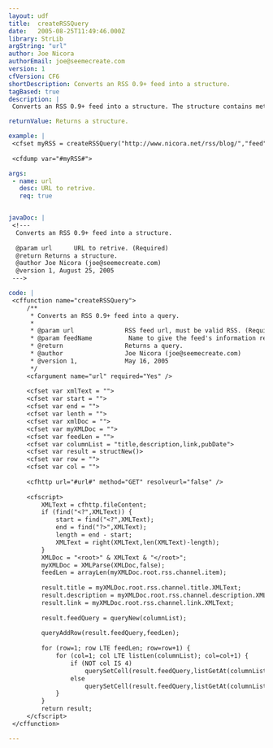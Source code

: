```yaml
---
layout: udf
title:  createRSSQuery
date:   2005-08-25T11:49:46.000Z
library: StrLib
argString: "url"
author: Joe Nicora
authorEmail: joe@seemecreate.com
version: 1
cfVersion: CF6
shortDescription: Converts an RSS 0.9+ feed into a structure.
tagBased: true
description: |
 Converts an RSS 0.9+ feed into a structure. The structure contains meta information about the feed and a query of feed items.

returnValue: Returns a structure.

example: |
 <cfset myRSS = createRSSQuery("http://www.nicora.net/rss/blog/","feed") />
 
 <cfdump var="#myRSS#">

args:
 - name: url
   desc: URL to retrive.
   req: true


javaDoc: |
 <!---
  Converts an RSS 0.9+ feed into a structure.
  
  @param url      URL to retrive. (Required)
  @return Returns a structure. 
  @author Joe Nicora (joe@seemecreate.com) 
  @version 1, August 25, 2005 
 --->

code: |
 <cffunction name="createRSSQuery">
     /**
      * Converts an RSS 0.9+ feed into a query.
      * 
      * @param url              RSS feed url, must be valid RSS. (Required)
      * @param feedName          Name to give the feed's information returned as a structure. (Required)
      * @return                 Returns a query. 
      * @author                 Joe Nicora (joe@seemecreate.com) 
      * @version 1,             May 16, 2005 
      */
     <cfargument name="url" required="Yes" />
     
     <cfset var xmlText = "">
     <cfset var start = "">
     <cfset var end = "">
     <cfset var lenth = "">
     <cfset var xmlDoc = "">
     <cfset var myXMLDoc = "">
     <cfset var feedLen = "">
     <cfset var columnList = "title,description,link,pubDate">
     <cfset var result = structNew()>
     <cfset var row = "">
     <cfset var col = "">
         
     <cfhttp url="#url#" method="GET" resolveurl="false" /> 
     
     <cfscript>
         XMLText = cfhttp.fileContent;
         if (find("<?",XMLText)) {
             start = find("<?",XMLText);
             end = find("?>",XMLText);
             length = end - start;
             XMLText = right(XMLText,len(XMLText)-length);
         }
         XMLDoc = "<root>" & XMLText & "</root>";
         myXMLDoc = XMLParse(XMLDoc,false);
         feedLen = arrayLen(myXMLDoc.root.rss.channel.item);
         
         result.title = myXMLDoc.root.rss.channel.title.XMLText;
         result.description = myXMLDoc.root.rss.channel.description.XMLText;
         result.link = myXMLDoc.root.rss.channel.link.XMLText;
         
         result.feedQuery = queryNew(columnList);
         
         queryAddRow(result.feedQuery,feedLen);
         
         for (row=1; row LTE feedLen; row=row+1) {
             for (col=1; col LTE listLen(columnList); col=col+1) {
                 if (NOT col IS 4) 
                     querySetCell(result.feedQuery,listGetAt(columnList,col), myXMLDoc.root.rss.channel.item[row][listGetAt(columnList,col)].XMLText,row);
                 else
                     querySetCell(result.feedQuery,listGetAt(columnList,col),parseDateTime(myXMLDoc.root.rss.channel.item[row][listGetAt(columnList,col)].XMLText),row);
             }    
         }
         return result;
     </cfscript>
 </cffunction>

---
```


